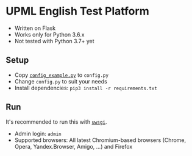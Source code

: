 # UPML English Test Platform

- Written on Flask
- Works only for Python 3.6.x
- Not tested with Python 3.7+ yet

## Setup

- Copy [`config_example.py`](config_example.py) to `config.py`
- Change `config.py` to suit your needs
- Install dependencies: `pip3 install -r requirements.txt`

## Run

It's recommended to run this with [`uwsgi`](https://google.com/search?q=uwsgi+flask).

- Admin login: `admin`
- Supported browsers:
All latest Chromium-based browsers (Chrome, Opera, Yandex.Browser, Amigo, ...) and Firefox

